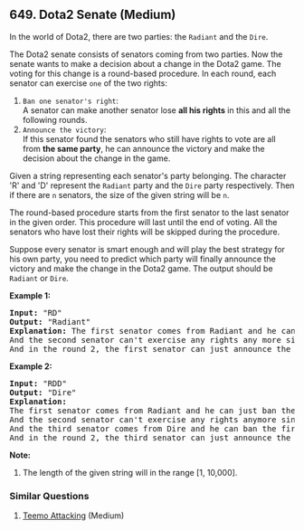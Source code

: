 <!--|This file generated by command(leetcode description); DO NOT EDIT.    |-->
<!--+----------------------------------------------------------------------+-->
<!--|@author    Openset <openset.wang@gmail.com>                           |-->
<!--|@link      https://github.com/openset                                 |-->
<!--|@home      https://github.com/openset/leetcode                        |-->
<!--+----------------------------------------------------------------------+-->

## 649. Dota2 Senate (Medium)

<p>
In the world of Dota2, there are two parties: the <code>Radiant</code> and the <code>Dire</code>.
</p>

<p>
The Dota2 senate consists of senators coming from two parties. Now the senate wants to make a decision about a change in the Dota2 game. The voting for this change is a round-based procedure. In each round, each senator can exercise <code>one</code> of the two rights:
<ol>
<li><code>Ban one senator's right</code>: <br/>A senator can make another senator lose <b>all his rights</b> in this and all the following rounds.</li>
<li><code>Announce the victory</code>: <br/>If this senator found the senators who still have rights to vote are all from <b>the same party</b>, he can announce the victory and make the decision about the change in the game.</li>
</ol>
</p>

<p>
Given a string representing each senator's party belonging. The character 'R' and 'D' represent the <code>Radiant</code> party and the <code>Dire</code> party respectively. Then if there are <code>n</code> senators, the size of the given string will be <code>n</code>.
</p>

<p>
The round-based procedure starts from the first senator to the last senator in the given order. This procedure will last until the end of voting. All the senators who have lost their rights will be skipped during the procedure.
</p>

<p>
Suppose every senator is smart enough and will play the best strategy for his own party, you need to predict which party will finally announce the victory and make the change in the Dota2 game. The output should be <code>Radiant</code> or <code>Dire</code>.
</p>

<p><b>Example 1:</b><br />
<pre>
<b>Input:</b> "RD"
<b>Output:</b> "Radiant"
<b>Explanation:</b> The first senator comes from Radiant and he can just ban the next senator's right in the round 1. <br/>And the second senator can't exercise any rights any more since his right has been banned. <br/>And in the round 2, the first senator can just announce the victory since he is the only guy in the senate who can vote.
</pre>
</p>


<p><b>Example 2:</b><br />
<pre>
<b>Input:</b> "RDD"
<b>Output:</b> "Dire"
<b>Explanation:</b> 
The first senator comes from Radiant and he can just ban the next senator's right in the round 1. <br/>And the second senator can't exercise any rights anymore since his right has been banned. <br/>And the third senator comes from Dire and he can ban the first senator's right in the round 1. <br/>And in the round 2, the third senator can just announce the victory since he is the only guy in the senate who can vote.
</pre>
</p>

<p><b>Note:</b><br>
<ol>
<li>The length of the given string will in the range [1, 10,000].</li>
</ol>
</p>

### Similar Questions
  1. [Teemo Attacking](https://github.com/openset/leetcode/tree/master/problems/teemo-attacking) (Medium)
